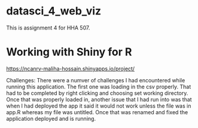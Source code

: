 # datasci_4_web_viz
This is assignment 4 for HHA 507. 


# Working with Shiny for R
https://ncanrv-maliha-hossain.shinyapps.io/project/

Challenges: There were a numver of challenges I had encountered while running this application. The first one was loading in the csv properly. That had to be completed by right clicking and choosing set working directory. Once that was properly loaded in, another issue that I had run into was that when I had deployed the app it said it would not work unless the file was in app.R whereas my file was untitled. Once that was renamed and fixed the application deployed and is running. 


